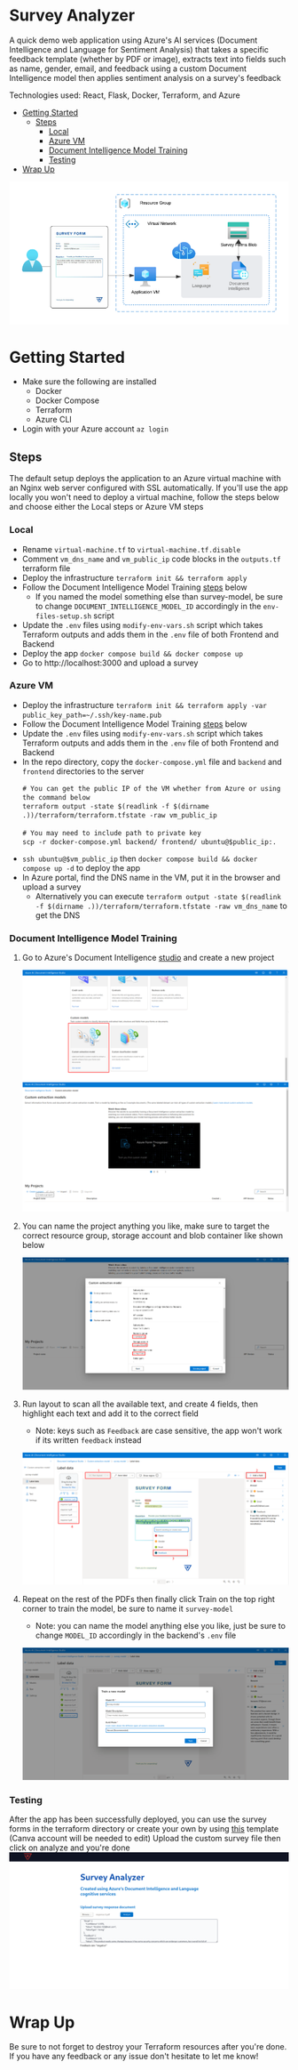 # Survey Analyzer
A quick demo web application using Azure's AI services (Document Intelligence and Language for Sentiment Analysis) that takes a specific feedback template (whether by PDF or image), extracts text into fields such as name, gender, email, and feedback using a custom Document Intelligence model then applies sentiment analysis on a survey's feedback

Technologies used: React, Flask, Docker, Terraform, and Azure

- [Getting Started](#getting-started)
    - [Steps](#steps)
        - [Local](#local)
        - [Azure VM](#azure-vm)
        - [Document Intelligence Model Training](#document-intelligence-model-training)
        - [Testing](#testing)
- [Wrap Up](#wrap-up)

![Demo App Architecture](images/architecture.png)

# Getting Started
- Make sure the following are installed
    - Docker
    - Docker Compose
    - Terraform
    - Azure CLI
- Login with your Azure account `az login`

## Steps
The default setup deploys the application to an Azure virtual machine with an Nginx web server configured with SSL automatically. If you'll use the app locally you won't need to deploy a virtual machine, follow the steps below and choose either the Local steps or Azure VM steps

### Local
- Rename `virtual-machine.tf` to `virtual-machine.tf.disable`
- Comment `vm_dns_name` and `vm_public_ip` code blocks in the `outputs.tf` terraform file
- Deploy the infrastructure `terraform init && terraform apply`
- Follow the Document Intelligence Model Training [steps](#document-intelligence-model-training) below
    - If you named the model something else than survey-model, be sure to change `DOCUMENT_INTELLIGENCE_MODEL_ID` accordingly in the `env-files-setup.sh` script
- Update the `.env` files using `modify-env-vars.sh` script which takes Terraform outputs and adds them in the `.env` file of both Frontend and Backend
- Deploy the app `docker compose build && docker compose up`
- Go to http://localhost:3000 and upload a survey

### Azure VM
- Deploy the infrastructure `terraform init && terraform apply -var public_key_path=~/.ssh/key-name.pub`
- Follow the Document Intelligence Model Training [steps](#document-intelligence-model-training) below
- Update the `.env` files using `modify-env-vars.sh` script which takes Terraform outputs and adds them in the `.env` file of both Frontend and Backend
- In the repo directory, copy the `docker-compose.yml` file and `backend` and `frontend` directories to the server
    ```
    # You can get the public IP of the VM whether from Azure or using the command below
    terraform output -state $(readlink -f $(dirname .))/terraform/terraform.tfstate -raw vm_public_ip

    # You may need to include path to private key
    scp -r docker-compose.yml backend/ frontend/ ubuntu@$public_ip:.
    ```
- `ssh ubuntu@$vm_public_ip` then `docker compose build && docker compose up -d` to deploy the app
- In Azure portal, find the DNS name in the VM, put it in the browser and upload a survey
    - Alternatively you can execute `terraform output -state $(readlink -f $(dirname .))/terraform/terraform.tfstate -raw vm_dns_name` to get the DNS


### Document Intelligence Model Training
1. Go to Azure's Document Intelligence [studio](https://documentintelligence.ai.azure.com/) and create a new project

    ![DI Studio](images/step-1.png)
    ![Create Project](images/step-2.png)
2. You can name the project anything you like, make sure to target the correct resource group, storage account and blob container like shown below

    ![Project Details](images/step-3.png)
3. Run layout to scan all the available text, and create 4 fields, then highlight each text and add it to the correct field
    - Note: keys such as `Feedback` are case sensitive, the app won't work if its written `feedback` instead

    ![Training](images/step-4.png)
4. Repeat on the rest of the PDFs then finally click Train on the top right corner to train the model, be sure to name it `survey-model`
    - Note: you can name the model anything else you like, just be sure to change `MODEL_ID` accordingly in the backend's `.env` file

    ![Model](images/step-5.png)

### Testing
After the app has been successfully deployed, you can use the survey forms in the terraform directory or create your own by using [this](https://www.canva.com/design/DAGGz2NOQQM/UUFC14RL2JPjUSaPJjuw3A/view?utm_content=DAGGz2NOQQM&utm_campaign=designshare&utm_medium=link&utm_source=publishsharelink&mode=preview) template (Canva account will be needed to edit)
Upload the custom survey file then click on analyze and you're done
    ![Demo App](images/demo-screenshot.png)

# Wrap Up
Be sure to not forget to destroy your Terraform resources after you're done. If you have any feedback or any issue don't hesitate to let me know!